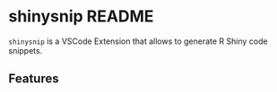 # shinysnip README

`shinysnip` is a VSCode Extension that allows to generate R Shiny code snippets. 

## Features


